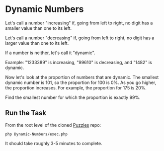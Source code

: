 Dynamic Numbers
===============

Let's call a number "increasing" if, going from left to right, no digit has a smaller value than one to its left.

Let's call a number "decreasing" if, going from left to right, no digit has a larger value than one to its left.

If a number is neither, let's call it "dynamic".

Example: "1233389" is increasing, "99610" is decreasing, and "1482" is dynamic.

Now let's look at the proportion of numbers that are dynamic. The smallest dynamic number is 101, so the proportion for 100 is 0%. As you go higher, the proportion increases. For example, the proportion for 175 is 20%.

Find the smallest number for which the proportion is exactly 99%.


Run the Task
------------

From the root level of the cloned [Puzzles](https://github.com/joshuamorse/Puzzles) repo:

	php Dynamic-Numbers/exec.php
	
It should take roughly 3-5 minutes to complete.